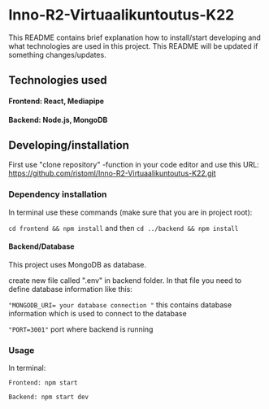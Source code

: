 # Inno-R2-Virtuaalikuntoutus-K22

This README contains brief explanation how to install/start developing and what technologies are used in this project. This README will be updated if something changes/updates.

## Technologies used

#### Frontend: React, Mediapipe 

#### Backend: Node.js, MongoDB

## Developing/installation

First use "clone repository" -function in your code editor and use this URL: https://github.com/ristoml/Inno-R2-Virtuaalikuntoutus-K22.git

### Dependency installation

In terminal use these commands (make sure that you are in project root):

` cd frontend && npm install ` and then ` cd ../backend && npm install `

#### Backend/Database

This project uses MongoDB as database.

create new file called ".env" in backend folder. In that file you need to define database information like this:

` "MONGODB_URI= your database connection " ` this contains database information which is used to connect to the database 

` "PORT=3001" ` port where backend is running

### Usage

In terminal:

` Frontend: npm start `

` Backend: npm start dev `
